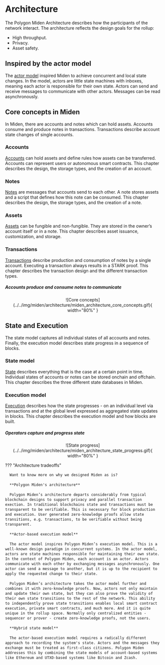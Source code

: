 # Architecture

The Polygon Miden Architecture describes how the participants of the network interact. The architecture reflects the design goals for the rollup:

* High throughput.
* Privacy.
* Asset safety.

## Inspired by the actor model

The [actor model](https://en.wikipedia.org/wiki/Actor_model) inspired Miden to achieve concurrent and local state changes. In the model, actors are little state machines with inboxes, meaning each actor is responsible for their own state. Actors can send and receive messages to communicate with other actors. Messages can be read asynchronously.

## Core concepts in Miden

In Miden, there are accounts and notes which can hold assets. Accounts consume and produce notes in transactions. Transactions describe account state changes of single accounts.

### Accounts

[Accounts](accounts.md) can hold assets and define rules how assets can be transferred. Accounts can represent users or autonomous smart contracts. This chapter describes the design, the storage types, and the creation of an account.

### Notes

[Notes](notes.md) are messages that accounts send to each other. A note stores assets and a script that defines how this note can be consumed. This chapter describes the design, the storage types, and the creation of a note.

### Assets

[Assets](assets.md) can be fungible and non-fungible. They are stored in the owner’s account itself or in a note. This chapter describes asset issuance, customization, and storage.

### Transactions

[Transactions](transactions.md) describe production and consumption of notes by a single account. Executing a transaction always results in a STARK proof. This chapter describes the transaction design and the different transaction types.

##### Accounts produce and consume notes to communicate 

<center>
![Core concepts](../../img/miden/architecture/miden_architecture_core_concepts.gif){ width="80%" }
</center>

## State and Execution

The state model captures all individual states of all accounts and notes. Finally, the execution model describes state progress in a sequence of blocks.

### State model

[State](state.md) describes everything that is the case at a certain point in time. Individual states of accounts or notes can be stored onchain and offchain. This chapter describes the three different state databases in Miden.

### Execution model

[Execution](execution.md) describes how the state progresses - on an individual level via transactions and at the global level expressed as aggregated state updates in blocks. This chapter describes the execution model and how blocks are built.

##### Operators capture and progress state 

<center>
![State progress](../../img/miden/architecture/miden_architecture_state_progress.gif){ width="80%" }
</center>

??? "Architecture tradeoffs"

      Want to know more on why we designed Miden as is?

      **Polygon Miden's architecture**

      Polygon Miden’s architecture departs considerably from typical blockchain designs to support privacy and parallel transaction exection. In traditional blockchains state and transactions must be transparent to be verifiable. This is necessary for block production and execution. User generated zero-knowledge proofs allow state transitions, e.g. transactions, to be verifiable without being transparent. 

      **Actor-based execution model**

      The actor model inspires Polygon Miden’s execution model. This is a well-known design paradigm in concurrent systems. In the actor model, actors are state machines responsible for maintaining their own state. In the context of Polygon Miden, each account is an actor. Actors communicate with each other by exchanging messages asynchronously. One actor can send a message to another, but it is up to the recipient to apply the requested change to their state. 
      
      Polygon Miden’s architecture takes the actor model further and combines it with zero-knowledge proofs. Now, actors not only maintain and update their own state, but they can also prove the validity of their own state transitions to the rest of the network. This ability to independently prove state transitions enables local smart contract execution, private smart contracts, and much more. And it is quite unique in the rollup space. Normally only centralized entities - sequencer or prover - create zero-knowledge proofs, not the users. 

      **Hybrid state model**

      The actor-based execution model requires a radically different approach to recording the system's state. Actors and the messages they exchange must be treated as first-class citizens. Polygon Miden addresses this by combining the state models of account-based systems like Ethereum and UTXO-based systems like Bitcoin and Zcash.
